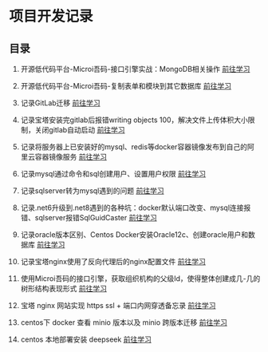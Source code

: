 # 项目开发记录

## 目录

1. 开源低代码平台-Microi吾码-接口引擎实战：MongoDB相关操作 [前往学习](https://microi.blog.csdn.net/article/details/144434527?spm=1001.2014.3001.5502)

2. 开源低代码平台-Microi吾码-复制表单和模块到其它数据库 [前往学习](https://microi.blog.csdn.net/article/details/143950112?spm=1001.2014.3001.5502)

3. 记录GitLab迁移 [前往学习](https://microi.blog.csdn.net/article/details/143906864?spm=1001.2014.3001.5502)

4. 记录宝塔安装完gitlab后报错writing objects 100，解决文件上传体积大小限制，关闭gitlab自动启动 [前往学习](https://microi.blog.csdn.net/article/details/143855689?spm=1001.2014.3001.5502)

5. 记录将服务器上已安装好的mysql、redis等docker容器镜像发布到自己的阿里云容器镜像服务 [前往学习](https://microi.blog.csdn.net/article/details/143837441?spm=1001.2014.3001.5502)

6. 记录mysql通过命令和sql创建用户、设置用户权限 [前往学习](https://microi.blog.csdn.net/article/details/143826088?spm=1001.2014.3001.5502)

7. 记录sqlserver转为mysql遇到的问题 [前往学习](https://microi.blog.csdn.net/article/details/143826070?spm=1001.2014.3001.5502)

8. 记录.net6升级到.net8遇到的各种坑：docker默认端口改变、mysql连接报错、sqlserver报错SqlGuidCaster [前往学习](https://microi.blog.csdn.net/article/details/143826021?spm=1001.2014.3001.5502)

9. 记录oracle版本区别、Centos Docker安装Oracle12c、创建oracle用户和数据库 [前往学习](https://microi.blog.csdn.net/article/details/143810472?spm=1001.2014.3001.5502)

10. 记录宝塔nginx使用了反向代理后的nginx配置文件 [前往学习](https://microi.blog.csdn.net/article/details/143810439?spm=1001.2014.3001.5502)

11. 使用Microi吾码的接口引擎，获取组织机构的父级Id，使得整体创建成几-几的树形结构表现形式 [前往学习](https://microi.blog.csdn.net/article/details/143804129?spm=1001.2014.3001.5502)

12. 宝塔 nginx 网站实现 https ssl + 端口内网穿透备忘录 [前往学习](https://microi.blog.csdn.net/article/details/145818795?spm=1001.2014.3001.5502)

13. centos下 docker 查看 minio 版本以及 minio 跨版本迁移 [前往学习](https://microi.blog.csdn.net/article/details/145818181?spm=1001.2014.3001.5502)  

14. centos 本地部署安装 deepseek [前往学习](https://microi.blog.csdn.net/article/details/145415092?spm=1001.2014.3001.5502)